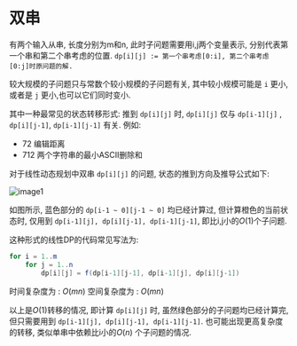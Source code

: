 # 双串

有两个输入从串, 长度分别为m和n, 此时子问题需要用i,j两个变量表示, 分别代表第一个串和第二个串考虑的位置. `dp[i][j] := 第一个串考虑[0:i], 第二个串考虑[0:j]时原问题的解.`

较大规模的子问题只与常数个较小规模的子问题有关, 其中较小规模可能是 `i` 更小,或者是 `j` 更小,也可以它们同时变小.

其中一种最常见的状态转移形式: 推到 `dp[i][j]` 时, `dp[i][j]` 仅与 `dp[i-1][j]` , `dp[i][j-1]`, `dp[i-1][j-1]` 有关. 例如:

- 72 编辑距离
- 712 两个字符串的最小ASCII删除和

对于线性动态规划中双串 `dp[i][j]` 的问题, 状态的推到方向及推导公式如下:

![image1](https://assets.leetcode-cn.com/aliyun-lc-upload/uploads/2020/08/06/2-2-2.png)

如图所示, 蓝色部分的 `dp[i-1 ~ 0][j-1 ~ 0]` 均已经计算过, 但计算橙色的当前状态时, 仅用到 `dp[i-1][j], dp[i][j-1], dp[i-1][j-1]`, 即比i,j小的$O(1)$个子问题.

这种形式的线性DP的代码常见写法为:
~~~ Java
for i = 1..m
    for j = 1..n
        dp[i][j] = f(dp[i-1][j-1], dp[i-1][j], dp[i][j-1])
~~~
时间复杂度为 : $O(mn)$
空间复杂度为 : $O(mn)$

以上是$O(1)$转移的情况, 即计算 `dp[i][j]` 时, 虽然绿色部分的子问题均已经计算完, 但只需要用到 `dp[i-1][j], dp[i][j-1], dp[i-1][j-1]`. 也可能出现更高复杂度的转移, 类似单串中依赖比i小的$O(n)$ 个子问题的情况.